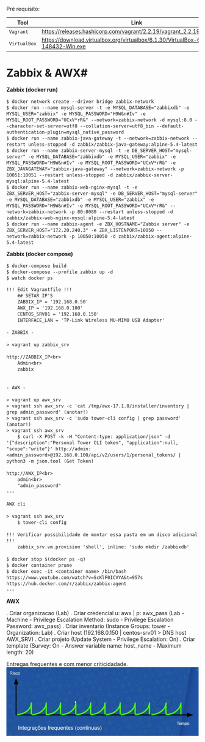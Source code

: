 Pré requisito:

|Tool    |Link|
|-------------|-----------|
|`Vagrant`| https://releases.hashicorp.com/vagrant/2.2.19/vagrant_2.2.19_x86_64.msi
|`VirtualBox`| https://download.virtualbox.org/virtualbox/6.1.30/VirtualBox-6.1.30-148432-Win.exe

# Zabbix & AWX#

**Zabbix (docker run)**

```
$ docker network create --driver bridge zabbix-network
$ docker run --name mysql-server -t -e MYSQL_DATABASE="zabbixdb" -e MYSQL_USER="zabbix" -e MYSQL_PASSWORD="H9W&n#Iv" -e MYSQL_ROOT_PASSWORD="UCxV*rR&" --network=zabbix-network -d mysql:8.0 --character-set-server=utf8 --collation-server=utf8_bin --default-authentication-plugin=mysql_native_password
$ docker run --name zabbix-java-gateway -t --network=zabbix-network --restart unless-stopped -d zabbix/zabbix-java-gateway:alpine-5.4-latest
$ docker run --name zabbix-server-mysql -t -e DB_SERVER_HOST="mysql-server" -e MYSQL_DATABASE="zabbixdb" -e MYSQL_USER="zabbix" -e MYSQL_PASSWORD="H9W&n#Iv" -e MYSQL_ROOT_PASSWORD="UCxV*rR&" -e ZBX_JAVAGATEWAY="zabbix-java-gateway" --network=zabbix-network -p 10051:10051 --restart unless-stopped -d zabbix/zabbix-server-mysql:alpine-5.4-latest
$ docker run --name zabbix-web-nginx-mysql -t -e ZBX_SERVER_HOST="zabbix-server-mysql" -e DB_SERVER_HOST="mysql-server" -e MYSQL_DATABASE="zabbixdb" -e MYSQL_USER="zabbix" -e MYSQL_PASSWORD="H9W&n#Iv" -e MYSQL_ROOT_PASSWORD="UCxV*rR&" --network=zabbix-network -p 80:8080 --restart unless-stopped -d zabbix/zabbix-web-nginx-mysql:alpine-5.4-latest
$ docker run --name zabbix-agent -e ZBX_HOSTNAME="Zabbix server" -e ZBX_SERVER_HOST="172.20.240.3" -e ZBX_LISTENPORT=10050 --network=zabbix-network -p 10050:10050 -d zabbix/zabbix-agent:alpine-5.4-latest
```


**Zabbix (docker compose)**

```
$ docker-compose build
$ docker-compose --profile zabbix up -d
$ watch docker ps
```

```
!!! Edit Vagrantfile !!!
    ## SETAR IP'S
    ZABBIX_IP = '192.168.0.50'
    AWX_IP = '192.168.0.100'
    CENTOS_SRV01 = '192.168.0.150'
    INTERFACE_LAN = 'TP-Link Wireless MU-MIMO USB Adapter'

- ZABBIX -

> vagrant up zabbix_srv

http://ZABBIX_IP<br>
    Admin<br>
    zabbix


- AWX -

> vagrant up awx_srv
> vagrant ssh awx_srv -c 'cat /tmp/awx-17.1.0/installer/inventory | grep admin_password' (anotar!)
> vagrant ssh awx_srv -c 'sudo tower-cli config | grep password' (anotar!)
> vagrant ssh awx_srv
    $ curl -X POST -k -H "Content-type: application/json" -d '{"description":"Personal Tower CLI token", "application":null, "scope":"write"}' http://admin:<admin_password>@192.168.0.100/api/v2/users/1/personal_tokens/ | python3 -m json.tool (Get Token)

http://AWX_IP<br>
    admin<br>
    "admin_password"
---

AWX cli

> vagrant ssh awx_srv
    $ tower-cli config

!!! Verificar possibilidade de montar essa pasta em um disco adicional !!!
    zabbix_srv.vm.provision 'shell', inline: 'sudo mkdir /zabbixdb'

$ docker stop $(docker ps -q)
$ docker container prune
$ docker exec -it <container name> /bin/bash
https://www.youtube.com/watch?v=ScKlF0ICVYA&t=957s
https://hub.docker.com/r/zabbix/zabbix-agent
---
```

**AWX**

. Criar organizacao (Lab)
. Criar credencial u: awx | p: awx_pass (Lab - Machine - Privilege Escalation Method: sudo - Privilege Escalation Password: awx_pass)
. Criar inventario (Instance Groups: tower - Organization: Lab)
. Criar host (192.168.0.150 | centos-srv01 > DNS host AWX_SRV)
. Criar projeto (Update System - Privilege Escalation: On)
. Criar template (Survey: On - Answer variable name: host_name - Maximum length: 20)

Entregas frequentes e com menor criticidadade.<br>
<kbd>
    <img src="https://github.com/fabiokerber/CI_CD/blob/main/img/030120221107.png">
</kbd>
<br />
<br />